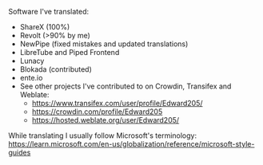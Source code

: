 Software I've translated:
  * ShareX (100%)
  * Revolt (>90% by me)
  * NewPipe (fixed mistakes and updated translations)
  * LibreTube and Piped Frontend
  * Lunacy
  * Blokada (contributed)
  * ente.io
  * See other projects I've contributed to on Crowdin, Transifex and Weblate: 
    * https://www.transifex.com/user/profile/Edward205/
    * https://crowdin.com/profile/Edward205
    * https://hosted.weblate.org/user/Edward205/
    
While translating I usually follow Microsoft's terminology: https://learn.microsoft.com/en-us/globalization/reference/microsoft-style-guides
